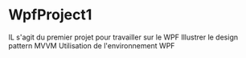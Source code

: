# WpfProject1
IL s'agit du premier projet pour travailler sur le WPF
Illustrer le design pattern MVVM 
Utilisation de l'environnement WPF
